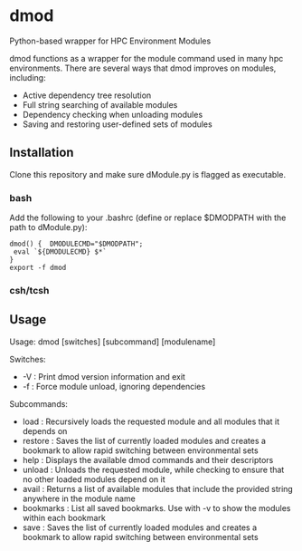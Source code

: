 # dmod
Python-based wrapper for HPC Environment Modules

dmod functions as a wrapper for the module command used in many hpc environments.  There are several ways that dmod improves on modules, including:

+ Active dependency tree resolution
+ Full string searching of available modules
+ Dependency checking when unloading modules
+ Saving and restoring user-defined sets of modules

## Installation

Clone this repository and make sure dModule.py is flagged as executable. 

### bash

Add the following to your .bashrc (define or replace $DMODPATH with the path to dModule.py):

```
dmod() {  DMODULECMD="$DMODPATH";
 eval `${DMODULECMD} $*`
}
export -f dmod
```
### csh/tcsh


## Usage

Usage: dmod [switches] [subcommand] [modulename]

Switches:
 - -V : Print dmod version information and exit
 - -f : Force module unload, ignoring dependencies

Subcommands:
 + load : Recursively loads the requested module and all modules that it depends on
 + restore : Saves the list of currently loaded modules and creates a bookmark to allow rapid switching between environmental sets
 + help : Displays the available dmod commands and their descriptors
 + unload : Unloads the requested module, while checking to ensure that no other loaded modules depend on it
 + avail : Returns a list of available modules that include the provided string anywhere in the module name
 + bookmarks : List all saved bookmarks. Use with -v to show the modules within each bookmark
 + save : Saves the list of currently loaded modules and creates a bookmark to allow rapid switching between environmental sets
